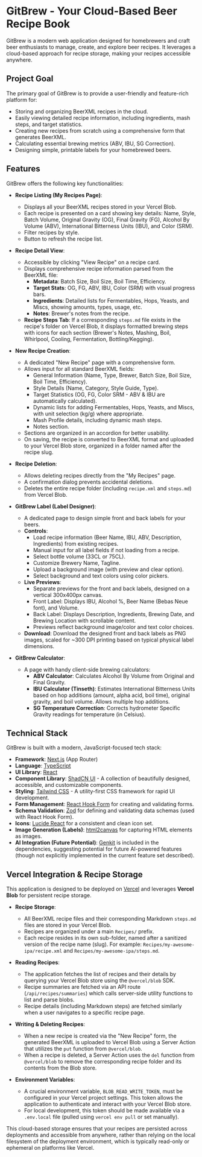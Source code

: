 # GitBrew - Your Cloud-Based Beer Recipe Book

GitBrew is a modern web application designed for homebrewers and craft beer enthusiasts to manage, create, and explore beer recipes. It leverages a cloud-based approach for recipe storage, making your recipes accessible anywhere.

## Project Goal

The primary goal of GitBrew is to provide a user-friendly and feature-rich platform for:
*   Storing and organizing BeerXML recipes in the cloud.
*   Easily viewing detailed recipe information, including ingredients, mash steps, and target statistics.
*   Creating new recipes from scratch using a comprehensive form that generates BeerXML.
*   Calculating essential brewing metrics (ABV, IBU, SG Correction).
*   Designing simple, printable labels for your homebrewed beers.

## Features

GitBrew offers the following key functionalities:

*   **Recipe Listing (My Recipes Page)**:
    *   Displays all your BeerXML recipes stored in your Vercel Blob.
    *   Each recipe is presented on a card showing key details: Name, Style, Batch Volume, Original Gravity (OG), Final Gravity (FG), Alcohol By Volume (ABV), International Bitterness Units (IBU), and Color (SRM).
    *   Filter recipes by style.
    *   Button to refresh the recipe list.

*   **Recipe Detail View**:
    *   Accessible by clicking "View Recipe" on a recipe card.
    *   Displays comprehensive recipe information parsed from the BeerXML file:
        *   **Metadata**: Batch Size, Boil Size, Boil Time, Efficiency.
        *   **Target Stats**: OG, FG, ABV, IBU, Color (SRM) with visual progress bars.
        *   **Ingredients**: Detailed lists for Fermentables, Hops, Yeasts, and Miscs, showing amounts, types, usage, etc.
        *   **Notes**: Brewer's notes from the recipe.
    *   **Recipe Steps Tab**: If a corresponding `steps.md` file exists in the recipe's folder on Vercel Blob, it displays formatted brewing steps with icons for each section (Brewer's Notes, Mashing, Boil, Whirlpool, Cooling, Fermentation, Bottling/Kegging).

*   **New Recipe Creation**:
    *   A dedicated "New Recipe" page with a comprehensive form.
    *   Allows input for all standard BeerXML fields:
        *   General Information (Name, Type, Brewer, Batch Size, Boil Size, Boil Time, Efficiency).
        *   Style Details (Name, Category, Style Guide, Type).
        *   Target Statistics (OG, FG, Color SRM - ABV & IBU are automatically calculated).
        *   Dynamic lists for adding Fermentables, Hops, Yeasts, and Miscs, with unit selection (kg/g) where appropriate.
        *   Mash Profile details, including dynamic mash steps.
        *   Notes section.
    *   Sections are organized in an accordion for better usability.
    *   On saving, the recipe is converted to BeerXML format and uploaded to your Vercel Blob store, organized in a folder named after the recipe slug.

*   **Recipe Deletion**:
    *   Allows deleting recipes directly from the "My Recipes" page.
    *   A confirmation dialog prevents accidental deletions.
    *   Deletes the entire recipe folder (including `recipe.xml` and `steps.md`) from Vercel Blob.

*   **GitBrew Label (Label Designer)**:
    *   A dedicated page to design simple front and back labels for your beers.
    *   **Controls**:
        *   Load recipe information (Beer Name, IBU, ABV, Description, Ingredients) from existing recipes.
        *   Manual input for all label fields if not loading from a recipe.
        *   Select bottle volume (33CL or 75CL).
        *   Customize Brewery Name, Tagline.
        *   Upload a background image (with preview and clear option).
        *   Select background and text colors using color pickers.
    *   **Live Previews**:
        *   Separate previews for the front and back labels, designed on a vertical 300x400px canvas.
        *   Front Label: Displays IBU, Alcohol %, Beer Name (Bebas Neue font), and Volume.
        *   Back Label: Displays Description, Ingredients, Brewing Date, and Brewing Location with scrollable content.
        *   Previews reflect background image/color and text color choices.
    *   **Download**: Download the designed front and back labels as PNG images, scaled for ~300 DPI printing based on typical physical label dimensions.

*   **GitBrew Calculator**:
    *   A page with handy client-side brewing calculators:
        *   **ABV Calculator**: Calculates Alcohol By Volume from Original and Final Gravity.
        *   **IBU Calculator (Tinseth)**: Estimates International Bitterness Units based on hop additions (amount, alpha acid, boil time), original gravity, and boil volume. Allows multiple hop additions.
        *   **SG Temperature Correction**: Corrects hydrometer Specific Gravity readings for temperature (in Celsius).

## Technical Stack

GitBrew is built with a modern, JavaScript-focused tech stack:

*   **Framework**: [Next.js](https://nextjs.org/) (App Router)
*   **Language**: [TypeScript](https://www.typescriptlang.org/)
*   **UI Library**: [React](https://reactjs.org/)
*   **Component Library**: [ShadCN UI](https://ui.shadcn.com/) - A collection of beautifully designed, accessible, and customizable components.
*   **Styling**: [Tailwind CSS](https://tailwindcss.com/) - A utility-first CSS framework for rapid UI development.
*   **Form Management**: [React Hook Form](https://react-hook-form.com/) for creating and validating forms.
*   **Schema Validation**: [Zod](https://zod.dev/) for defining and validating data schemas (used with React Hook Form).
*   **Icons**: [Lucide React](https://lucide.dev/) for a consistent and clean icon set.
*   **Image Generation (Labels)**: [html2canvas](https://html2canvas.hertzen.com/) for capturing HTML elements as images.
*   **AI Integration (Future Potential)**: [Genkit](https://firebase.google.com/docs/genkit) is included in the dependencies, suggesting potential for future AI-powered features (though not explicitly implemented in the current feature set described).

## Vercel Integration & Recipe Storage

This application is designed to be deployed on [Vercel](https://vercel.com/) and leverages **Vercel Blob** for persistent recipe storage.

*   **Recipe Storage**:
    *   All BeerXML recipe files and their corresponding Markdown `steps.md` files are stored in your Vercel Blob.
    *   Recipes are organized under a main `Recipes/` prefix.
    *   Each recipe resides in its own sub-folder, named after a sanitized version of the recipe name (slug). For example: `Recipes/my-awesome-ipa/recipe.xml` and `Recipes/my-awesome-ipa/steps.md`.

*   **Reading Recipes**:
    *   The application fetches the list of recipes and their details by querying your Vercel Blob store using the `@vercel/blob` SDK.
    *   Recipe summaries are fetched via an API route (`/api/recipes/summaries`) which calls server-side utility functions to list and parse blobs.
    *   Recipe details (including Markdown steps) are fetched similarly when a user navigates to a specific recipe page.

*   **Writing & Deleting Recipes**:
    *   When a new recipe is created via the "New Recipe" form, the generated BeerXML is uploaded to Vercel Blob using a Server Action that utilizes the `put` function from `@vercel/blob`.
    *   When a recipe is deleted, a Server Action uses the `del` function from `@vercel/blob` to remove the corresponding recipe folder and its contents from the Blob store.

*   **Environment Variables**:
    *   A crucial environment variable, `BLOB_READ_WRITE_TOKEN`, must be configured in your Vercel project settings. This token allows the application to authenticate and interact with your Vercel Blob store.
    *   For local development, this token should be made available via a `.env.local` file (pulled using `vercel env pull` or set manually).

This cloud-based storage ensures that your recipes are persisted across deployments and accessible from anywhere, rather than relying on the local filesystem of the deployment environment, which is typically read-only or ephemeral on platforms like Vercel.
